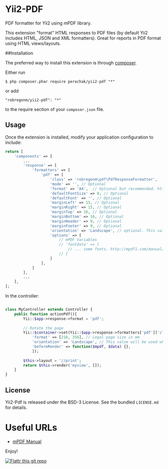 Yii2-PDF
========

PDF formatter for Yii2 using mPDF library.

This extension "format" HTML responses to PDF files (by default Yii2 includes HTML, JSON and XML formatters). Great for reports in PDF format using HTML views/layouts.

##Installation

The preferred way to install this extension is through [composer](http://getcomposer.org/download/).

Either run

```
$ php composer.phar require perochak/yii2-pdf "*"
```

or add

```
"robregonm/yii2-pdf": "*"
```

to the require section of your `composer.json` file.

## Usage

Once the extension is installed, modify your application configuration to include:

```php
return [
	'components' => [
		...
		'response' => [
			'formatters' => [
				'pdf' => [
					'class' => 'robregonm\pdf\PdfResponseFormatter',
					'mode' => '', // Optional
					'format' => 'A4',  // Optional but recommended. http://mpdf1.com/manual/index.php?tid=184
					'defaultFontSize' => 0, // Optional
					'defaultFont' => '', // Optional
					'marginLeft' => 15, // Optional
					'marginRight' => 15, // Optional
					'marginTop' => 16, // Optional
					'marginBottom' => 16, // Optional
					'marginHeader' => 9, // Optional
					'marginFooter' => 9, // Optional
					'orientation' => 'Landscape', // optional. This value will be ignored if format is a string value.
					'options' => [
						// mPDF Variables
						// 'fontdata' => [
							// ... some fonts. http://mpdf1.com/manual/index.php?tid=454
						// ]
					]
				],
			]
		],
		...
	],
];
```

In the controller:

```php

class MyController extends Controller {
	public function actionPdf(){
		Yii::$app->response->format = 'pdf';
		
		// Rotate the page
		Yii::$container->set(Yii::$app->response->formatters['pdf']['class'], [
			'format' => [216, 356], // Legal page size in mm
			'orientation' => 'Landscape', // This value will be used when 'format' is an array only. Skipped when 'format' is empty or is a string
			'beforeRender' => function($mpdf, $data) {},
			]);
		
		$this->layout = '//print';
		return $this->render('myview', []);
	}
}

```

## License

Yii2-Pdf is released under the BSD-3 License. See the bundled `LICENSE.md` for details.


# Useful URLs

* [mPDF Manual](http://mpdf1.com/manual/index.php)

Enjoy!

[![Flattr this git repo](http://api.flattr.com/button/flattr-badge-large.png)](https://flattr.com/submit/auto?user_id=robregonm&url=https://github.com/robregonm/yii2-pdf&title=Yii2-PDF&language=&tags=github&category=software) 
